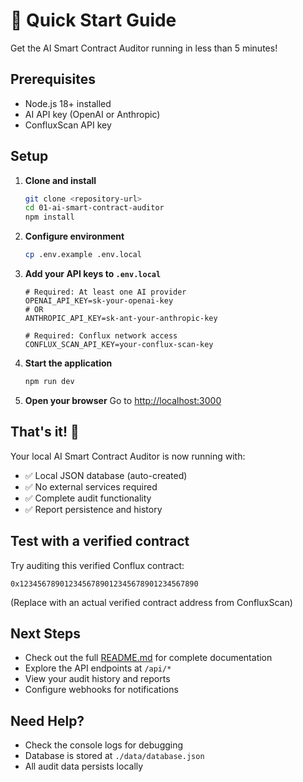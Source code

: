 # 🚀 Quick Start Guide

Get the AI Smart Contract Auditor running in less than 5 minutes!

## Prerequisites

- Node.js 18+ installed
- AI API key (OpenAI or Anthropic)
- ConfluxScan API key

## Setup

1. **Clone and install**
   ```bash
   git clone <repository-url>
   cd 01-ai-smart-contract-auditor
   npm install
   ```

2. **Configure environment**
   ```bash
   cp .env.example .env.local
   ```

3. **Add your API keys to `.env.local`**
   ```env
   # Required: At least one AI provider
   OPENAI_API_KEY=sk-your-openai-key
   # OR
   ANTHROPIC_API_KEY=sk-ant-your-anthropic-key
   
   # Required: Conflux network access
   CONFLUX_SCAN_API_KEY=your-conflux-scan-key
   ```

4. **Start the application**
   ```bash
   npm run dev
   ```

5. **Open your browser**
   Go to [http://localhost:3000](http://localhost:3000)

## That's it! 🎉

Your local AI Smart Contract Auditor is now running with:
- ✅ Local JSON database (auto-created)
- ✅ No external services required
- ✅ Complete audit functionality
- ✅ Report persistence and history

## Test with a verified contract

Try auditing this verified Conflux contract:
```
0x1234567890123456789012345678901234567890
```

(Replace with an actual verified contract address from ConfluxScan)

## Next Steps

- Check out the full [README.md](README.md) for complete documentation
- Explore the API endpoints at `/api/*`
- View your audit history and reports
- Configure webhooks for notifications

## Need Help?

- Check the console logs for debugging
- Database is stored at `./data/database.json`
- All audit data persists locally